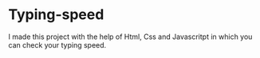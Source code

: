 # Typing-speed
I made this project with the help of Html, Css and Javascritpt in which you can check your typing speed.
